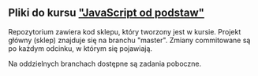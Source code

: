 ## Pliki do kursu ["JavaScript od podstaw"](https://tworcastron.pl/kursy/javascript-od-podstaw)

Repozytorium zawiera kod sklepu, który tworzony jest w kursie. Projekt główny (sklep) znajduje się na branchu "master". Zmiany commitowane są po każdym odcinku, w którym się pojawiają.

Na oddzielnych branchach dostępne są zadania poboczne.